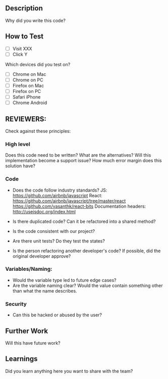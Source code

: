## Description
Why did you write this code?

## How to Test
- [ ] Visit XXX
- [ ] Click Y

Which devices did you test on?
- [ ] Chrome on Mac
- [ ] Chrome on PC
- [ ] Firefox on Mac
- [ ] Firefox on PC
- [ ] Safari iPhone
- [ ] Chrome Android

## REVIEWERS:
Check against these principles:

### High level
Does this code need to be written?
What are the alternatives?
Will this implementation become a support issue?
How much error margin does this solution have?

### Code
* Does the code follow industry standards?
JS: https://github.com/airbnb/javascript
React: https://github.com/airbnb/javascript/tree/master/react
https://github.com/vasanthk/react-bits
Documentation headers: http://usejsdoc.org/index.html

* Is there duplicated code? Can it be refactored into a shared method?
* Is the code consistent with our project?
* Are there unit tests? Do they test the states?
* Is the person refactoring another developer's code? If possible, did the original developer approve?

### Variables/Naming:
* Would the variable type led to future edge cases?
* Are the variable naming clear? Would the value contain something other than what the name describes.

### Security
* Can this be hacked or abused by the user?

## Further Work
Will this have future work?

## Learnings
Did you learn anything here you want to share with the team?


